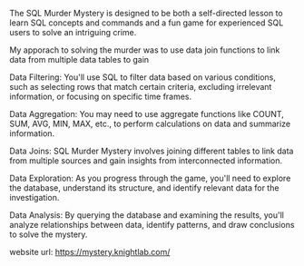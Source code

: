 The SQL Murder Mystery is designed to be both a self-directed lesson to learn SQL concepts and commands and a fun game for experienced SQL users to solve an intriguing crime. 

My apporach to solving the murder was to use data join functions to link data from multiple data tables to gain

Data Filtering: You'll use SQL to filter data based on various conditions, such as selecting rows that match certain criteria, excluding irrelevant information, or focusing on specific time frames.

Data Aggregation: You may need to use aggregate functions like COUNT, SUM, AVG, MIN, MAX, etc., to perform calculations on data and summarize information.

Data Joins: SQL Murder Mystery involves joining different tables to link data from multiple sources and gain insights from interconnected information.

Data Exploration: As you progress through the game, you'll need to explore the database, understand its structure, and identify relevant data for the investigation.

Data Analysis: By querying the database and examining the results, you'll analyze relationships between data, identify patterns, and draw conclusions to solve the mystery.


website url:
https://mystery.knightlab.com/
